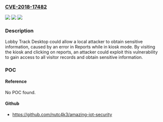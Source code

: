 ### [CVE-2018-17482](https://cve.mitre.org/cgi-bin/cvename.cgi?name=CVE-2018-17482)
![](https://img.shields.io/static/v1?label=Product&message=Lobby%20Track%20Desktop&color=blue)
![](https://img.shields.io/static/v1?label=Version&message=n%2Fa&color=blue)
![](https://img.shields.io/static/v1?label=Vulnerability&message=Obtain%20Information&color=brighgreen)

### Description

Lobby Track Desktop could allow a local attacker to obtain sensitive information, caused by an error in Reports while in kiosk mode. By visiting the kiosk and clicking on reports, an attacker could exploit this vulnerability to gain access to all visitor records and obtain sensitive information.

### POC

#### Reference
No POC found.

#### Github
- https://github.com/nutc4k3/amazing-iot-security

